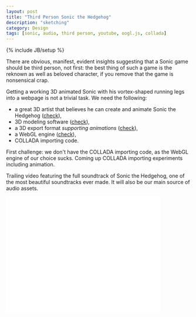 ```yaml
---
layout: post
title: "Third Person Sonic the Hedgehog"
description: "sketching"
category: Design
tags: [sonic, audio, third person, youtube, oogl.js, collada]
---
```

{% include JB/setup %}

There are obvious, manifest, evident insights suggesting that a Sonic game should be third person, not first: the best thing of such a game is the reknown as well as beloved character, if you remove that the game is nonsensical crap.

Getting a working 3D animated Sonic with his vortex-shaped running legs into a webpage is not a trivial task. We need the following:
- a great 3D artist that believes he can create and animate Sonic the Hedgehog ([check](http://www.giorgiopomettini.eu/)),
- 3D modeling software ([check](http://www.autodesk.com/products/autodesk-maya/)),
- a 3D export format *supporting animations* ([check](https://collada.org/)),
- a WebGL engine ([check](http://oogljs.com/)),
- COLLADA importing code.

First challenge: we don't have the COLLADA importing code, as the WebGL engine of our choice sucks. Coming up COLLADA importing experiments including animation.

Trailing video featuring the full soundtrack of Sonic the Hedgehog, one of the most beautiful soundtracks ever made. It will also be our main source of audio assets.

<iframe
	width="420"
	height="315"
	src="//www.youtube.com/embed/WklPJsbnDTc"
	frameborder="0"
	allowfullscreen="allowfullscreen">
</iframe>

